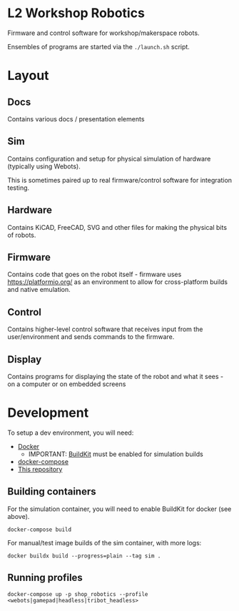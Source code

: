 # L2 Workshop Robotics

Firmware and control software for workshop/makerspace robots.

Ensembles of programs are started via the `./launch.sh` script.

# Layout

## Docs

Contains various docs / presentation elements

## Sim

Contains configuration and setup for physical simulation of hardware (typically using Webots).

This is sometimes paired up to real firmware/control software for integration testing.

## Hardware

Contains KiCAD, FreeCAD, SVG and other files for making the physical bits of robots.

## Firmware

Contains code that goes on the robot itself - firmware uses https://platformio.org/ as an environment to allow
for cross-platform builds and native emulation.

## Control

Contains higher-level control software that receives input from the user/environment and sends commands to the firmware.

## Display

Contains programs for displaying the state of the robot and what it sees - on a computer or on embedded screens

# Development

To setup a dev environment, you will need:

* [Docker](https://docs.docker.com/engine/install/ubuntu/)
  * IMPORTANT: [BuildKit](https://docs.docker.com/develop/develop-images/build_enhancements/) must be enabled for simulation builds
* [docker-compose](https://docs.docker.com/compose/install/)
* [This repository](https://github.com/smartin015/shop_robotics)

## Building containers

For the simulation container, you will need to enable BuildKit for docker (see above).

```shell
docker-compose build
```

For manual/test image builds of the sim container, with more logs:
```
docker buildx build --progress=plain --tag sim .
```

## Running profiles

```shell
docker-compose up -p shop_robotics --profile <webots|gamepad|headless|tribot_headless>
```
